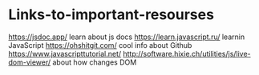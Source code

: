 # Links-to-important-resourses

https://jsdoc.app/                learn about js docs
https://learn.javascript.ru/       learnin JavaScript
https://ohshitgit.com/            cool info about Github
https://www.javascripttutorial.net/
http://software.hixie.ch/utilities/js/live-dom-viewer/ about how changes DOM
